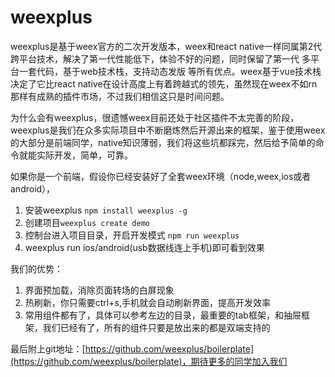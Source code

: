 # weexplus

weexplus是基于weex官方的二次开发版本，weex和react native一样同属第2代跨平台技术，解决了第一代性能低下，体验不好的问题，同时保留了第一代 多平台一套代码，基于web技术栈，支持动态发版 等所有优点。weex基于vue技术栈决定了它比react native在设计高度上有着跨越式的领先，虽然现在weex不如rn那样有成熟的插件市场，不过我们相信这只是时间问题。

为什么会有weexplus，很遗憾weex目前还处于社区插件不太完善的阶段，weexplus是我们在众多实际项目中不断磨炼然后开源出来的框架，鉴于使用weex的大部分是前端同学，native知识薄弱，我们将这些坑都踩完，然后给予简单的命令就能实际开发，简单，可靠。

如果你是一个前端，假设你已经安装好了全套weex环境（node,weex,ios或者android），

1. 安装weexplus `npm install weexplus -g`
2. 创建项目`weexplus create demo`
3. 控制台进入项目目录，开启开发模式 `npm run weexplus`
4. weexplus run ios/android\(usb数据线连上手机\)即可看到效果

我们的优势：

1. 界面预加载，消除页面转场的白屏现象
2. 热刷新，你只需要ctrl+s,手机就会自动刷新界面，提高开发效率
3. 常用组件都有了，具体可以参考左边的目录，最重要的tab框架，和抽屉框架，我们已经有了，所有的组件只要是放出来的都是双端支持的

最后附上git地址：[https://github.com/weexplus/boilerplate](https://github.com/weexplus/boilerplate)，期待更多的同学加入我们

